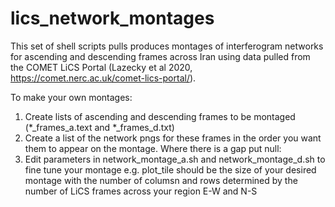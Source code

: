 # lics_network_montages
This set of shell scripts pulls produces montages of interferogram networks for ascending and descending frames across Iran using data pulled from the COMET LiCS Portal (Lazecky et al 2020, https://comet.nerc.ac.uk/comet-lics-portal/).

To make your own montages:
1. Create lists of ascending and descending frames to be montaged (*_frames_a.text and *_frames_d.txt)
2. Create a list of the network pngs for these frames in the order you want them to appear on the montage. Where there is a gap put null:
3. Edit parameters in network_montage_a.sh and network_montage_d.sh to fine tune your montage
e.g. plot_tile should be the size of your desired montage with the number of columsn and rows determined by the number of LiCS frames across your region E-W and N-S
